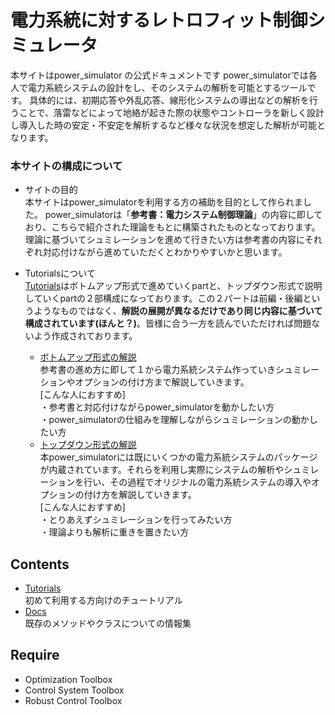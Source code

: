 # 電力系統に対するレトロフィット制御シミュレータ

本サイトはpower_simulator の公式ドキュメントです
power_simulatorでは各人で電力系統システムの設計をし、そのシステムの解析を可能とするツールです。
具体的には、初期応答や外乱応答、線形化システムの導出などの解析を行うことで、落雷などによって地絡が起きた際の状態やコントローラを新しく設計し導入した時の安定・不安定を解析するなど様々な状況を想定した解析が可能となります。

### 本サイトの構成について
- サイトの目的  
本サイトはpower_simulatorを利用する方の補助を目的として作られました。
power_simulatorは「**参考書：電力システム制御理論**」の内容に即しており、こちらで紹介された理論をもとに構築されたものとなっております。理論に基づいてシュミレーションを進めて行きたい方は参考書の内容にそれぞれ対応付けながら進めていただくとわかりやすいかと思います。

- Tutorialsについて  
[Tutorials](Tutorials/tutorials.md)はボトムアップ形式で進めていくpartと、トップダウン形式で説明していくpartの２部構成になっております。この２パートは前編・後編というようなものではなく、**解説の展開が異なるだけであり同じ内容に基づいて構成されています(ほんと？)**。皆様に合う一方を読んでいただければ問題ないよう作成されております。
    - [ボトムアップ形式の解説]()  
 参考書の進め方に即して１から電力系統システム作っていきシュミレーションやオプションの付け方まで解説していきます。  
 [こんな人におすすめ]  
    ・参考書と対応付けながらpower_simulatorを動かしたい方  
    ・power_simulatorの仕組みを理解しながらシュミレーションの動かしたい方
    - [トップダウン形式の解説]()  
  本power_simulatorには既にいくつかの電力系統システムのパッケージが内蔵されています。それらを利用し実際にシステムの解析やシュミレーションを行い、その過程でオリジナルの電力系統システムの導入やオプションの付け方を解説していきます。  
  [こんな人におすすめ]  
    ・とりあえずシュミレーションを行ってみたい方  
    ・理論よりも解析に重きを置きたい方

## Contents

- [Tutorials](./Tutorials/tutorials.md)  
    初めて利用する方向けのチュートリアル
- [Docs](./Docs/docs.md)  
    既存のメソッドやクラスについての情報集

## Require

- Optimization Toolbox
- Control System Toolbox
- Robust Control Toolbox